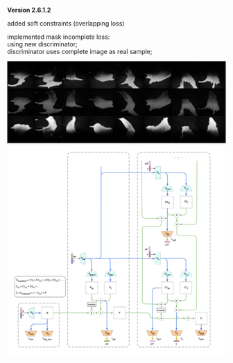 **Version 2.6.1.2**

added soft constraints (overlapping loss)<br>

implemented mask incomplete loss: <br>
using new discriminator;<br>
discriminator uses complete image as real sample;<br>

![](1.png)
![](v2.png)
